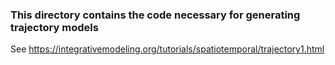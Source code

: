 ### This directory contains the code necessary for generating trajectory models

See https://integrativemodeling.org/tutorials/spatiotemporal/trajectory1.html
